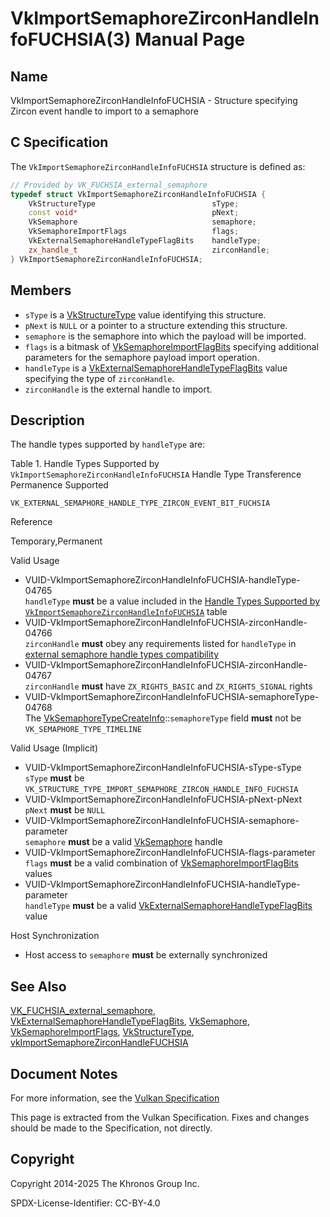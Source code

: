 # VkImportSemaphoreZirconHandleInfoFUCHSIA(3) Manual Page

## Name

VkImportSemaphoreZirconHandleInfoFUCHSIA - Structure specifying Zircon event handle to import to a semaphore



## [](#_c_specification)C Specification

The `VkImportSemaphoreZirconHandleInfoFUCHSIA` structure is defined as:

```c++
// Provided by VK_FUCHSIA_external_semaphore
typedef struct VkImportSemaphoreZirconHandleInfoFUCHSIA {
    VkStructureType                          sType;
    const void*                              pNext;
    VkSemaphore                              semaphore;
    VkSemaphoreImportFlags                   flags;
    VkExternalSemaphoreHandleTypeFlagBits    handleType;
    zx_handle_t                              zirconHandle;
} VkImportSemaphoreZirconHandleInfoFUCHSIA;
```

## [](#_members)Members

- `sType` is a [VkStructureType](https://registry.khronos.org/vulkan/specs/latest/man/html/VkStructureType.html) value identifying this structure.
- `pNext` is `NULL` or a pointer to a structure extending this structure.
- `semaphore` is the semaphore into which the payload will be imported.
- `flags` is a bitmask of [VkSemaphoreImportFlagBits](https://registry.khronos.org/vulkan/specs/latest/man/html/VkSemaphoreImportFlagBits.html) specifying additional parameters for the semaphore payload import operation.
- `handleType` is a [VkExternalSemaphoreHandleTypeFlagBits](https://registry.khronos.org/vulkan/specs/latest/man/html/VkExternalSemaphoreHandleTypeFlagBits.html) value specifying the type of `zirconHandle`.
- `zirconHandle` is the external handle to import.

## [](#_description)Description

The handle types supported by `handleType` are:

Table 1. Handle Types Supported by `VkImportSemaphoreZirconHandleInfoFUCHSIA`    Handle Type Transference Permanence Supported

`VK_EXTERNAL_SEMAPHORE_HANDLE_TYPE_ZIRCON_EVENT_BIT_FUCHSIA`

Reference

Temporary,Permanent

Valid Usage

- [](#VUID-VkImportSemaphoreZirconHandleInfoFUCHSIA-handleType-04765)VUID-VkImportSemaphoreZirconHandleInfoFUCHSIA-handleType-04765  
  `handleType` **must** be a value included in the [Handle Types Supported by `VkImportSemaphoreZirconHandleInfoFUCHSIA`](https://registry.khronos.org/vulkan/specs/latest/html/vkspec.html#synchronization-semaphore-handletypes-fuchsia) table
- [](#VUID-VkImportSemaphoreZirconHandleInfoFUCHSIA-zirconHandle-04766)VUID-VkImportSemaphoreZirconHandleInfoFUCHSIA-zirconHandle-04766  
  `zirconHandle` **must** obey any requirements listed for `handleType` in [external semaphore handle types compatibility](https://registry.khronos.org/vulkan/specs/latest/html/vkspec.html#external-semaphore-handle-types-compatibility)
- [](#VUID-VkImportSemaphoreZirconHandleInfoFUCHSIA-zirconHandle-04767)VUID-VkImportSemaphoreZirconHandleInfoFUCHSIA-zirconHandle-04767  
  `zirconHandle` **must** have `ZX_RIGHTS_BASIC` and `ZX_RIGHTS_SIGNAL` rights
- [](#VUID-VkImportSemaphoreZirconHandleInfoFUCHSIA-semaphoreType-04768)VUID-VkImportSemaphoreZirconHandleInfoFUCHSIA-semaphoreType-04768  
  The [VkSemaphoreTypeCreateInfo](https://registry.khronos.org/vulkan/specs/latest/man/html/VkSemaphoreTypeCreateInfo.html)::`semaphoreType` field **must** not be `VK_SEMAPHORE_TYPE_TIMELINE`

Valid Usage (Implicit)

- [](#VUID-VkImportSemaphoreZirconHandleInfoFUCHSIA-sType-sType)VUID-VkImportSemaphoreZirconHandleInfoFUCHSIA-sType-sType  
  `sType` **must** be `VK_STRUCTURE_TYPE_IMPORT_SEMAPHORE_ZIRCON_HANDLE_INFO_FUCHSIA`
- [](#VUID-VkImportSemaphoreZirconHandleInfoFUCHSIA-pNext-pNext)VUID-VkImportSemaphoreZirconHandleInfoFUCHSIA-pNext-pNext  
  `pNext` **must** be `NULL`
- [](#VUID-VkImportSemaphoreZirconHandleInfoFUCHSIA-semaphore-parameter)VUID-VkImportSemaphoreZirconHandleInfoFUCHSIA-semaphore-parameter  
  `semaphore` **must** be a valid [VkSemaphore](https://registry.khronos.org/vulkan/specs/latest/man/html/VkSemaphore.html) handle
- [](#VUID-VkImportSemaphoreZirconHandleInfoFUCHSIA-flags-parameter)VUID-VkImportSemaphoreZirconHandleInfoFUCHSIA-flags-parameter  
  `flags` **must** be a valid combination of [VkSemaphoreImportFlagBits](https://registry.khronos.org/vulkan/specs/latest/man/html/VkSemaphoreImportFlagBits.html) values
- [](#VUID-VkImportSemaphoreZirconHandleInfoFUCHSIA-handleType-parameter)VUID-VkImportSemaphoreZirconHandleInfoFUCHSIA-handleType-parameter  
  `handleType` **must** be a valid [VkExternalSemaphoreHandleTypeFlagBits](https://registry.khronos.org/vulkan/specs/latest/man/html/VkExternalSemaphoreHandleTypeFlagBits.html) value

Host Synchronization

- Host access to `semaphore` **must** be externally synchronized

## [](#_see_also)See Also

[VK\_FUCHSIA\_external\_semaphore](https://registry.khronos.org/vulkan/specs/latest/man/html/VK_FUCHSIA_external_semaphore.html), [VkExternalSemaphoreHandleTypeFlagBits](https://registry.khronos.org/vulkan/specs/latest/man/html/VkExternalSemaphoreHandleTypeFlagBits.html), [VkSemaphore](https://registry.khronos.org/vulkan/specs/latest/man/html/VkSemaphore.html), [VkSemaphoreImportFlags](https://registry.khronos.org/vulkan/specs/latest/man/html/VkSemaphoreImportFlags.html), [VkStructureType](https://registry.khronos.org/vulkan/specs/latest/man/html/VkStructureType.html), [vkImportSemaphoreZirconHandleFUCHSIA](https://registry.khronos.org/vulkan/specs/latest/man/html/vkImportSemaphoreZirconHandleFUCHSIA.html)

## [](#_document_notes)Document Notes

For more information, see the [Vulkan Specification](https://registry.khronos.org/vulkan/specs/latest/html/vkspec.html#VkImportSemaphoreZirconHandleInfoFUCHSIA)

This page is extracted from the Vulkan Specification. Fixes and changes should be made to the Specification, not directly.

## [](#_copyright)Copyright

Copyright 2014-2025 The Khronos Group Inc.

SPDX-License-Identifier: CC-BY-4.0
